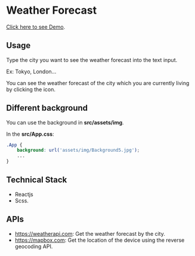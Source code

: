 # Weather Forecast

[Click here to see Demo](https://huy27201-weather-forecast.netlify.app/).

## Usage

Type the city you want to see the weather forecast into the text input.

Ex: Tokyo, London...

You can see the weather forecast of the city which you are currently living by clicking the icon.

## Different background

You can use the background in **src/assets/img**.

In the **src/App.css**: 
```css
.App {
    background: url('assets/img/Background5.jpg');
    ...
}
```
## Technical Stack
* Reactjs
* Scss.

## APIs 
* https://weatherapi.com: Get the weather forecast by the city.
* https://mapbox.com: Get the location of the device using the reverse geocoding API.